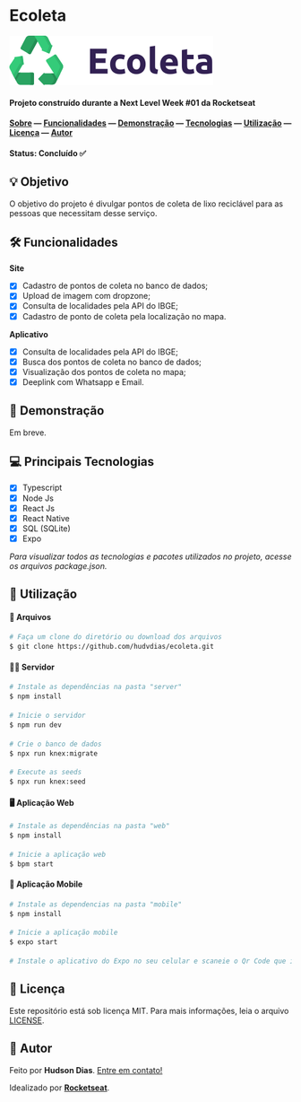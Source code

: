 # Ecoleta

<img src="https://github.com/hudvdias/ecoleta/blob/master/web/src/assets/logo.svg" alt="Ecoloeta" />

#### Projeto construído durante a Next Level Week #01 da Rocketseat

#### [Sobre](#-objetivo) — [Funcionalidades](#-funcionalidades) — [Demonstração](#-demonstração) — [Tecnologias](#-tecnologias) — [Utilização](#-utilização) — [Licença](#-licença) — [Autor](#-autor)

#### Status: Concluído ✅

## 💡 Objetivo

O objetivo do projeto é divulgar pontos de coleta de lixo reciclável para as pessoas que necessitam desse serviço.

## 🛠 Funcionalidades

**Site**

- [x] Cadastro de pontos de coleta no banco de dados;
- [x] Upload de imagem com dropzone;
- [x] Consulta de localidades pela API do IBGE;
- [x] Cadastro de ponto de coleta pela localização no mapa.

**Aplicativo**

- [x] Consulta de localidades pela API do IBGE;
- [x] Busca dos pontos de coleta no banco de dados;
- [x] Visualização dos pontos de coleta no mapa;
- [x] Deeplink com Whatsapp e Email.

## 🎨 Demonstração

Em breve.

## 💻 Principais Tecnologias

- [x] Typescript
- [x] Node Js
- [x] React Js
- [x] React Native
- [x] SQL (SQLite)
- [x] Expo

*Para visualizar todos as tecnologias e pacotes utilizados no projeto, acesse os arquivos package.json.*

## 🚀 Utilização

#### 💾 Arquivos

```bash
# Faça um clone do diretório ou download dos arquivos
$ git clone https://github.com/hudvdias/ecoleta.git
```

#### 👨‍💻 Servidor

```bash
# Instale as dependências na pasta "server"
$ npm install

# Inicie o servidor
$ npm run dev

# Crie o banco de dados
$ npx run knex:migrate

# Execute as seeds
$ npx run knex:seed
```

#### 🖥 Aplicação Web

```bash
# Instale as dependências na pasta "web"
$ npm install

# Inicie a aplicação web
$ bpm start
```

#### 📱 Aplicação Mobile

```bash
# Instale as dependencias na pasta "mobile"
$ npm install

# Inicie a aplicação mobile
$ expo start

# Instale o aplicativo do Expo no seu celular e scaneie o Qr Code que irá aparecer na página do Expo
```

## 📃 Licença

Este repositório está sob licença MIT. Para mais informações, leia o arquivo [LICENSE](https://github.com/hudvdias/ecoleta/blob/master/LICENSE).

## 🧑 Autor

Feito por **Hudson Dias**. [Entre em contato!](https://www.linkedin.com/in/hudvdias/)

Idealizado por [**Rocketseat**](https://rocketseat.com.br/).
